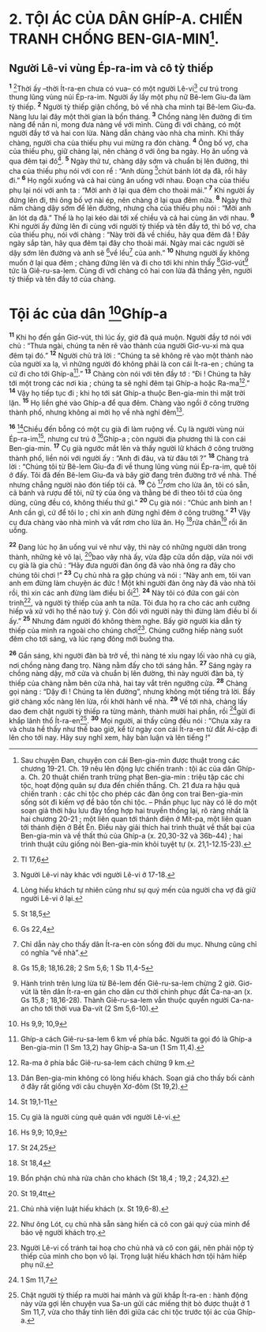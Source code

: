 # 2. TỘI ÁC CỦA DÂN GHÍP-A. CHIẾN TRANH CHỐNG BEN-GIA-MIN[^1].
## Người Lê-vi vùng Ép-ra-im và cô tỳ thiếp
<sup><b>1</b></sup> [^1*]Thời ấy –thời Ít-ra-en chưa có vua– có một người Lê-vi[^2] cư trú trong thung lũng vùng núi Ép-ra-im. Người ấy lấy một phụ nữ Bê-lem Giu-đa làm tỳ thiếp. <sup><b>2</b></sup> Người tỳ thiếp giận chồng, bỏ về nhà cha mình tại Bê-lem Giu-đa. Nàng lưu lại đây một thời gian là bốn tháng. <sup><b>3</b></sup> Chồng nàng lên đường đi tìm nàng để năn nỉ, mong đưa nàng về với mình. Cùng đi với chàng, có một người đầy tớ và hai con lừa. Nàng dẫn chàng vào nhà cha mình. Khi thấy chàng, người cha của thiếu phụ vui mừng ra đón chàng. <sup><b>4</b></sup> Ông bố vợ, cha của thiếu phụ, giữ chàng lại, nên chàng ở với ông ba ngày. Họ ăn uống và qua đêm tại đó[^3]. <sup><b>5</b></sup> Ngày thứ tư, chàng dậy sớm và chuẩn bị lên đường, thì cha của thiếu phụ nói với con rể : “Anh dùng [^2*]chút bánh lót dạ đã, rồi hãy đi.” <sup><b>6</b></sup> Họ ngồi xuống và cả hai cùng ăn uống với nhau. Đoạn cha của thiếu phụ lại nói với anh ta : “Mời anh ở lại qua đêm cho thoải mái.” <sup><b>7</b></sup> Khi người ấy đứng lên đi, thì ông bố vợ nài ép, nên chàng ở lại qua đêm nữa. <sup><b>8</b></sup> Ngày thứ năm chàng dậy sớm để lên đường, nhưng cha của thiếu phụ nói : “Mời anh ăn lót dạ đã.” Thế là họ lại kéo dài tới xế chiều và cả hai cùng ăn với nhau. <sup><b>9</b></sup> Khi người ấy đứng lên đi cùng với người tỳ thiếp và tên đầy tớ, thì bố vợ, cha của thiếu phụ, nói với chàng : “Này trời đã về chiều, hãy qua đêm đã ! Đây ngày sắp tàn, hãy qua đêm tại đây cho thoải mái. Ngày mai các người sẽ dậy sớm lên đường và anh sẽ [^3*]về lều[^4] của anh.” <sup><b>10</b></sup> Nhưng người ấy không muốn ở lại qua đêm ; chàng đứng lên và đi cho tới khi nhìn thấy [^4*]Giơ-vút[^5] tức là Giê-ru-sa-lem. Cùng đi với chàng có hai con lừa đã thắng yên, người tỳ thiếp và tên đầy tớ của chàng.

# Tội ác của dân [^5*]Ghíp-a
<sup><b>11</b></sup> Khi họ đến gần Giơ-vút, thì lúc ấy, giờ đã quá muộn. Người đầy tớ nói với chủ : “Thưa ngài, chúng ta nên rẽ vào thành của người Giơ-vu-xi mà qua đêm tại đó.” <sup><b>12</b></sup> Người chủ trả lời : “Chúng ta sẽ không rẽ vào một thành nào của người xa lạ, vì những người đó không phải là con cái Ít-ra-en ; chúng ta cứ đi cho tới Ghíp-a[^6].” <sup><b>13</b></sup> Chàng còn nói với tên đầy tớ : “Đi ! Chúng ta hãy tới một trong các nơi kia ; chúng ta sẽ nghỉ đêm tại Ghíp-a hoặc Ra-ma[^7].” <sup><b>14</b></sup> Vậy họ tiếp tục đi ; khi họ tới sát Ghíp-a thuộc Ben-gia-min thì mặt trời lặn. <sup><b>15</b></sup> Họ liền ghé vào Ghíp-a để qua đêm. Chàng vào ngồi ở công trường thành phố, nhưng không ai mời họ về nhà nghỉ đêm[^8].

<sup><b>16</b></sup> [^6*]Chiều đến bỗng có một cụ già đi làm ruộng về. Cụ là người vùng núi Ép-ra-im[^9], nhưng cư trú ở [^7*]Ghíp-a ; còn người địa phương thì là con cái Ben-gia-min. <sup><b>17</b></sup> Cụ già ngước mắt lên và thấy người lữ khách ở công trường thành phố, liền nói với người ấy : “Anh đi đâu, và từ đâu tới ?” <sup><b>18</b></sup> Chàng trả lời : “Chúng tôi từ Bê-lem Giu-đa đi về thung lũng vùng núi Ép-ra-im, quê tôi ở đấy. Tôi đã đến Bê-lem Giu-đa và bây giờ đang trên đường trở về nhà. Thế nhưng chẳng người nào đón tiếp tôi cả. <sup><b>19</b></sup> Cỏ [^8*]rơm cho lừa ăn, tôi có sẵn, cả bánh và rượu để tôi, nữ tỳ của ông và thằng bé đi theo tôi tớ của ông dùng, cũng đều có, không thiếu thứ gì.” <sup><b>20</b></sup> Cụ già nói : “Chúc anh bình an ! Anh cần gì, cứ để tôi lo ; chỉ xin anh đừng nghỉ đêm ở công trường.” <sup><b>21</b></sup> Vậy cụ đưa chàng vào nhà mình và vất rơm cho lừa ăn. Họ [^9*]rửa chân[^10] rồi ăn uống.

<sup><b>22</b></sup> Đang lúc họ ăn uống vui vẻ như vậy, thì này có những người dân trong thành, những kẻ vô lại, [^10*]bao vây nhà ấy, vừa đập cửa dồn dập, vừa nói với cụ già là gia chủ : “Hãy đưa người đàn ông đã vào nhà ông ra đây cho chúng tôi chơi !” <sup><b>23</b></sup> Cụ chủ nhà ra gặp chúng và nói : “Này anh em, tôi van anh em đừng làm chuyện ác đức ! Một khi người đàn ông này đã vào nhà tôi rồi, thì xin các anh đừng làm điều bỉ ổi[^11]. <sup><b>24</b></sup> Này tôi có đứa con gái còn trinh[^12], và người tỳ thiếp của anh ta nữa. Tôi đưa họ ra cho các anh cưỡng hiếp và xử với họ thế nào tuỳ ý. Còn đối với người này thì đừng làm điều bỉ ổi ấy.” <sup><b>25</b></sup> Nhưng đám người đó không thèm nghe. Bấy giờ người kia dẫn tỳ thiếp của mình ra ngoài cho chúng chơi[^13]. Chúng cưỡng hiếp nàng suốt đêm cho tới sáng, và lúc rạng đông mới buông tha.

<sup><b>26</b></sup> Gần sáng, khi người đàn bà trở về, thì nàng té xỉu ngay lối vào nhà cụ già, nơi chồng nàng đang trọ. Nàng nằm đấy cho tới sáng hẳn. <sup><b>27</b></sup> Sáng ngày ra chồng nàng dậy, mở cửa và chuẩn bị lên đường, thì này người đàn bà, tỳ thiếp của chàng nằm bên cửa nhà, hai tay vắt trên ngưỡng cửa. <sup><b>28</b></sup> Chàng gọi nàng : “Dậy đi ! Chúng ta lên đường”, nhưng không một tiếng trả lời. Bấy giờ chàng xốc nàng lên lừa, rồi khởi hành về nhà. <sup><b>29</b></sup> Về tới nhà, chàng lấy dao đem chặt người tỳ thiếp ra từng mảnh, thành mười hai phần, rồi [^11*]gửi đi khắp lãnh thổ Ít-ra-en[^14]. <sup><b>30</b></sup> Mọi người, ai thấy cũng đều nói : “Chưa xảy ra và chưa hề thấy như thế bao giờ, kể từ ngày con cái Ít-ra-en từ đất Ai-cập đi lên cho tới nay. Hãy suy nghĩ xem, hãy bàn luận và lên tiếng !”

[^1]: Sau chuyện Đan, chuyện con cái Ben-gia-min được thuật trong các chương 19-21. Ch. 19 nêu lên động lực chiến tranh : tội ác của dân Ghíp-a. Ch. 20 thuật chiến tranh trừng phạt Ben-gia-min : triệu tập các chi tộc, hoạt động quân sự đưa đến chiến thắng. Ch. 21 đưa ra hậu quả chiến tranh : các chi tộc cho phép các đàn ông con trai Ben-gia-min sống sót đi kiếm vợ để bảo tồn chi tộc. – Phần phục lục này có lẽ do một soạn giả thời hậu lưu đày tổng hợp hai truyền thống lại, rõ ràng nhất là hai chương 20-21 ; một liên quan tới thánh điện ở Mít-pa, một liên quan tới thánh điện ở Bết Ên. Điều này giải thích hai trình thuật về thất bại của Ben-gia-min và về thất thủ của Ghíp-a (x. 20,30-32 và 36b-44) ; hai trình thuật cứu giống nòi Ben-gia-min khỏi tuyệt tự (x. 21,1-12.15-23).
[^2]: Người Lê-vi này khác với người Lê-vi ở 17-18.
[^3]: Lòng hiếu khách tự nhiên cũng như sự quý mến của người cha vợ đã giữ người Lê-vi ở lại.
[^4]: Chỉ dẫn này cho thấy dân Ít-ra-en còn sống đời du mục. Nhưng cũng chỉ có nghĩa “về nhà”.
[^5]: Hành trình trên lưng lừa từ Bê-lem đến Giê-ru-sa-lem chừng 2 giờ. Giơ-vút là tên dân Ít-ra-en gán cho dân cư thời chinh phục đất Ca-na-an (x. Gs 15,8 ; 18,16-28). Thành Giê-ru-sa-lem vẫn thuộc quyền người Ca-na-an cho tới thời vua Đa-vít (2 Sm 5,6-10).
[^6]: Ghíp-a cách Giê-ru-sa-lem 6 km về phía bắc. Người ta gọi đó là Ghíp-a Ben-gia-min (1 Sm 13,2) hay Ghíp-a Sa-un (1 Sm 11,4).
[^7]: Ra-ma ở phía bắc Giê-ru-sa-lem cách chừng 9 km.
[^8]: Dân Ben-gia-min không có lòng hiếu khách. Soạn giả cho thấy bối cảnh ở đây rất giống với câu chuyện Xơ-đôm (St 19,2).
[^9]: Cụ già là người cùng quê quán với người Lê-vi.
[^10]: Bổn phận chủ nhà rửa chân cho khách (St 18,4 ; 19,2 ; 24,32).
[^11]: Chủ nhà viện luật hiếu khách (x. St 19,6-8).
[^12]: Như ông Lót, cụ chủ nhà sẵn sàng hiến cả cô con gái quý của mình để bảo vệ người khách trọ.
[^13]: Người Lê-vi cố tránh tai hoạ cho chủ nhà và cô con gái, nên phải nộp tỳ thiếp của mình cho bọn vô lại. Trọng luật hiếu khách hơn tội hãm hiếp phụ nữ.
[^14]: Chặt người tỳ thiếp ra mười hai mảnh và gửi khắp Ít-ra-en : hành động này vừa gợi lên chuyện vua Sa-un gửi các miếng thịt bò được thuật ở 1 Sm 11,7, vừa cho thấy tính liên đới giữa các chi tộc trước tội ác của Ghíp-a.
[^1*]: Tl 17,6
[^2*]: St 18,5
[^3*]: Gs 22,4
[^4*]: Gs 15,8; 18,16.28; 2 Sm 5,6; 1 Sb 11,4-5
[^5*]: Hs 9,9; 10,9
[^6*]: St 19,1-11
[^7*]: Hs 9,9; 10,9
[^8*]: St 24,25
[^9*]: St 18,4
[^10*]: St 19,4tt
[^11*]: 1 Sm 11,7
